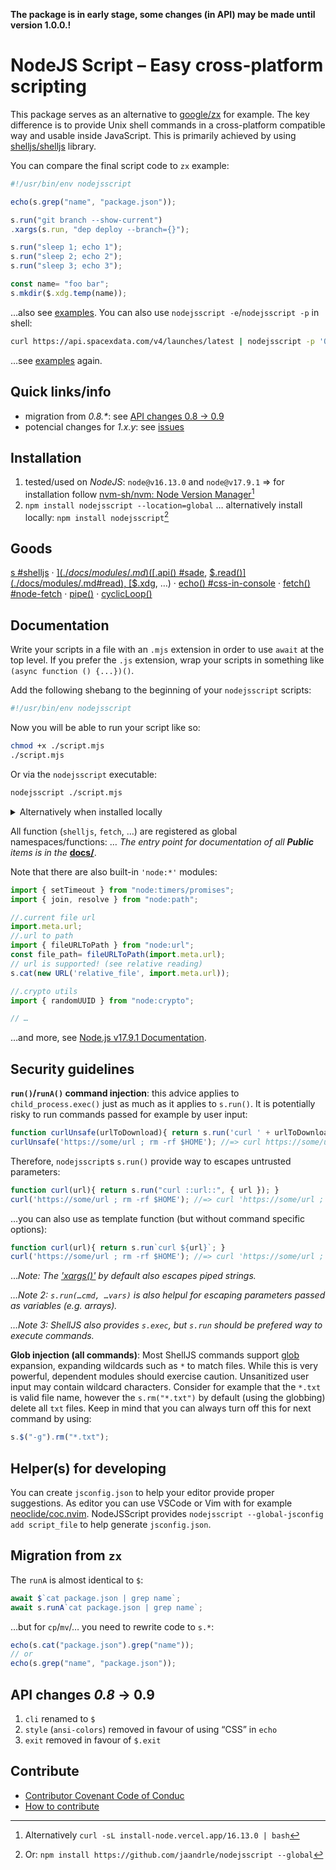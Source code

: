 **The package is in early stage, some changes (in API) may be made until version 1.0.0.!**

# NodeJS Script – Easy cross-platform scripting
This package serves as an alternative to [google/zx](https://github.com/google/zx) for example.
The key difference is to provide Unix shell commands in a cross-platform compatible way and usable inside JavaScript.
This is primarily achieved by using [shelljs/shelljs](https://github.com/shelljs/shelljs) library.

You can compare the final script code to `zx` example:
```javascript
#!/usr/bin/env nodejsscript

echo(s.grep("name", "package.json"));

s.run("git branch --show-current")
.xargs(s.run, "dep deploy --branch={}");

s.run("sleep 1; echo 1");
s.run("sleep 2; echo 2");
s.run("sleep 3; echo 3");

const name= "foo bar";
s.mkdir($.xdg.temp(name));
```
…also see [examples](./examples). You can also use `nodejsscript -e`/`nodejsscript -p` in shell:
```bash
curl https://api.spacexdata.com/v4/launches/latest | nodejsscript -p 'Object.entries($.nojq).filter(([_,v])=> Array.isArray(v))'
```
…see [examples](./examples/eval_print.md) again.

## Quick links/info
- migration from *0.8.\**: see [API changes 0.8 → 0.9](#api-changes-08--09)
- potencial changes for *1.x.y*: see [issues](https://github.com/jaandrle/nodejsscript/issues?q=is%3Aissue+is%3Aopen+sort%3Aupdated-desc)

## Installation

1. tested/used on *NodeJS*: `node@v16.13.0` and `node@v17.9.1` ⇒ for installation follow [nvm-sh/nvm: Node Version Manager](https://github.com/nvm-sh/nvm)[^ORnpm]
1. `npm install nodejsscript --location=global` … alternatively install locally: `npm install nodejsscript`[^ORnjs]

## Goods
[s #shelljs](./docs/modules/s.md)
 · [$](./docs/modules/.md) ([$.api() #sade](./docs/modules/.md#api), [$.read()](./docs/modules/.md#read), [$.xdg](./docs/modules/xdg_.xdg.md), …)
 · [echo() #css-in-console](./docs/README.md#echo)
 · [fetch() #node-fetch](./docs/README.md#fetch)
 · [pipe()](./docs/README.md#pipe)
 · [cyclicLoop()](./docs/README.md#cyclicloop)

## Documentation
Write your scripts in a file with an `.mjs` extension in order to
use `await` at the top level. If you prefer the `.js` extension,
wrap your scripts in something like `(async function () {...})()`.

Add the following shebang to the beginning of your `nodejsscript` scripts:
```bash
#!/usr/bin/env nodejsscript
```

Now you will be able to run your script like so:
```bash
chmod +x ./script.mjs
./script.mjs
```

Or via the `nodejsscript` executable:

```bash
nodejsscript ./script.mjs
```

<details>
<summary>Alternatively when installed locally</summary>

```bash
#!/usr/bin/env -S npx nodejsscript
```
```bash
npx nodejsscript ./script.mjs
```

</details>

All function (`shelljs`, `fetch`, …) are registered as global namespaces/functions:
… *The entry point for documentation of all **Public** items is in the* [**docs/**](./docs/README.md).

Note that there are also built-in `'node:*'` modules:
```js
import { setTimeout } from "node:timers/promises";
import { join, resolve } from "node:path";

//.current file url
import.meta.url;
//.url to path
import { fileURLToPath } from "node:url";
const file_path= fileURLToPath(import.meta.url);
// url is supported! (see relative reading)
s.cat(new URL('relative_file', import.meta.url));

//.crypto utils
import { randomUUID } from "node:crypto";

// …
```
…and more, see [Node.js v17.9.1 Documentation](https://nodejs.org/docs/latest-v17.x/api/documentation.html#stability-overview).

## Security guidelines
**`run()`/`runA()` command injection**: this advice applies to `child_process.exec()` just as
much as it applies to `s.run()`. It is potentially risky to run commands passed
for example by user input:
```js
function curlUnsafe(urlToDownload){ return s.run('curl ' + urlToDownload); }
curlUnsafe('https://some/url ; rm -rf $HOME'); //=> curl https://some/url ; rm -rf $HOME
```
Therefore, `nodejsscript`s `s.run()` provide way to escapes untrusted parameters:
```js
function curl(url){ return s.run("curl ::url::", { url }); }
curl('https://some/url ; rm -rf $HOME'); //=> curl 'https://some/url ; rm -rf $HOME'
```
…you can also use as template function (but without command specific options):
```js
function curl(url){ return s.run`curl ${url}`; }
curl('https://some/url ; rm -rf $HOME'); //=> curl 'https://some/url ; rm -rf $HOME'
```

…*Note: The ['xargs()'](../interfaces/s.XargsFunction.md) by default also escapes piped strings.*

*…Note 2: `s.run(…cmd, …vars)` is also helpul for escaping parameters passed as variables (e.g. arrays).*

*…Note 3: ShellJS also provides `s.exec`, but `s.run` should be prefered way to execute commands.*

**Glob injection (all commands)**: Most ShellJS commands support [glob](https://github.com/isaacs/node-glob) expansion,
expanding wildcards such as `*` to match files. While this is very powerful,
dependent modules should exercise caution. Unsanitized user input may contain
wildcard characters. Consider for example that the `*.txt` is valid file name,
however the `s.rm("*.txt")` by default (using the globbing) delete all `txt` files.
Keep in mind that you can always turn off this for next command by using:
```js
s.$("-g").rm("*.txt");
```

## Helper(s) for developing
You can create `jsconfig.json` to help your editor provide proper suggestions.
As editor you can use VSCode or Vim with for example [neoclide/coc.nvim](https://github.com/neoclide/coc.nvim).
NodeJSScript provides `nodejsscript --global-jsconfig add script_file` to
help generate `jsconfig.json`.

## Migration from `zx`
The `runA` is almost identical to `$`:
```js
await $`cat package.json | grep name`;
await s.runA`cat package.json | grep name`;
```
…but for `cp`/`mv`/… you need to rewrite code to `s.*`:
```js
echo(s.cat("package.json").grep("name"));
// or
echo(s.grep("name", "package.json"));
```
## API changes *0.8* → **0.9**
1. `cli` renamed to `$`
1. `style` (`ansi-colors`) removed in favour of using “CSS” in `echo`
1. `exit` removed in favour of `$.exit`

## Contribute
- [Contributor Covenant Code of Conduc](./CODE_OF_CONDUCT.md)
- [How to contribute](./CONTRIBUTING.md)

[^ORnpm]: Alternatively `curl -sL install-node.vercel.app/16.13.0 | bash`
[^ORnjs]: Or: `npm install https://github.com/jaandrle/nodejsscript --global`
